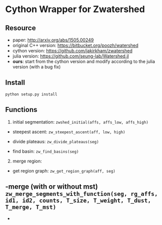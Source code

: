 # Cython Wrapper for Zwatershed

## Resource
- paper: http://arxiv.org/abs/1505.00249
- original C++ version: https://bitbucket.org/poozh/watershed 
- cython version: https://github.com/jakirkham/zwatershed
- julia version: https://github.com/seung-lab/Watershed.jl
- **ours**: start from the cython version and modify according to the julia
  version (with a bug fix)

## Install
`python setup.py install`

## Functions
1. initial segmentation: ```zwshed_initial(affs, affs_low, affs_high)```
- steepest ascent: ```zw_steepest_ascent(aff, low, high)```

- divide plateaus: ```zw_divide_plateaus(seg)```

- find basin:  ```zw_find_basins(seg)```

2. merge region:  
- get region graph: ```zw_get_region_graph(aff, seg) ```

-merge (with or without mst)
    ```zw_merge_segments_with_function(seg, rg_affs, id1, id2, counts, T_size, T_weight, T_dust, T_merge, T_mst)``` 
-
-
